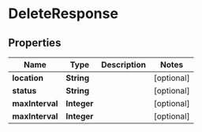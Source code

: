 

# DeleteResponse


## Properties

| Name | Type | Description | Notes |
|------------ | ------------- | ------------- | -------------|
|**location** | **String** |  |  [optional] |
|**status** | **String** |  |  [optional] |
|**maxInterval** | **Integer** |  |  [optional] |
|**maxInterval** | **Integer** |  |  [optional] |



